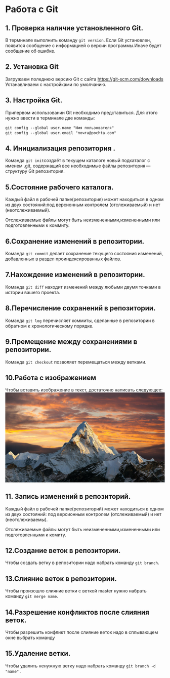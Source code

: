 # Работа с Git

## 1. Проверка наличие установленного Git.
В терминале выполнить команду `git version`.
Если Git установлен, появится сообщение с информацией о версии программы.Иначе будет сообщение об ошибке.

## 2. Установка Git
Загружаем поледнюю версию Git с сайта
https://git-scm.com/downloads
Устанавливаем с настройками по умолчанию.
 
## 3. Настройка Git.
Припервом использовании Git необходимо представиться. Для этого нужно ввести в терминале две команды:
```
git config --global user.name "Имя пользователя"
git config --global user.email "почта@pochta.com"
```
## 4. Инициализация репозитория .
Команда `git init`создаёт в текущем каталоге новый подкаталог с именем .git, содержащий все необходимые файлы репозитория — структуру Git репозитория.
## 5.Состояние рабочего каталога.
Каждый файл в рабочей папке(репозитория) может находиться в одном из двух состояний:под версионным контролем (отслеживаемый) и нет (неотслеживаемый).

Отслеживаемые файлы могут быть неизмененными,измененными или подготовленными к коммиту.

## 6.Сохранение изменений в репозитории.
Команда `git commit` делает сохранение текущего состояния изменений, добавленных в раздел проиндексированных файлов.
## 7.Нахождение изменений в репозитории.
Команда `git diff` находит изменений между любыми двумя точками в истории вашего проекта.
## 8.Перечисление сохранений в репозитории.
Команда `git log` перечисляет коммиты, сделанные в репозитории в обратном к хронологическому порядке.
## 9.Премещение между сохранениями в репозитории.
Команда `git checkout` позволяет перемещаться между ветками.
## 10.Работа с изображением
Чтобы вставить изображение в текст, достаточно написать следующее:
![Привет, это гора!](1.jpg)
## 11. Запись изменений в репозиторий.
Каждый файл в рабочей папке(репозиторий) может находиться в одном из двух состояний: под версионным контролем (отслеживаемый) и нет (неотслеживаемы).

Отслеживаемые файлы могут быть неизмененными,измененными или подготовленными к комиту.
## 12.Создание веток в репозитории.
Чтобы создать ветку в репозитории надо набрать команду `git branch`.

## 13.Слияние веток в репозитории.
Чтобы произошло слияние ветки с веткой master нужно набрать команду `git merge name`.

## 14.Разрешение конфликтов после слияния веток.
Чтобы разрешить конфликт после слияние веток надо в сплывающем окне выбрать команду

## 15.Удаление ветки.
Чтобы удалить ненужную ветку надо набрать команду `git branch -d "name"` .